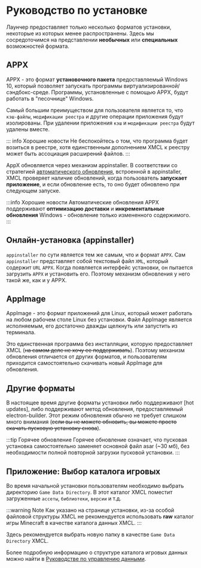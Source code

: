 # Руководство по установке

Лаунчер предоставляет только несколько форматов установки, некоторые из которых менее распространены. Здесь мы сосредоточимся на представлении **необычных** или **специальных** возможностей формата.

## APPX 

APPX - это формат **установочного пакета** предоставляемый Windows 10, который позволяет запускать программы виртуализированной/сэндбокс-среде. Программы, установленные с помощью APPX, будут работать в "песочнице" Windows.

Самый большим преимуществом для пользователя является то, что `кэш-файлы`, `модификации реестра` и другие операции приложения будут изолированы. При удалении приложения `кэш` и `модификации реестра` будут удалены вместе.

::: info Хорошие новости
Не беспокойтесь о том, что программа будет возиться в реестре, хотя единственным дополнением XMCL к реестру может быть ассоциация расширений файлов.
:::

AppX обновляется через механизм appinstaller. В соответствии со стратегией [автоматического обновления](https://learn.microsoft.com/en-us/windows/msix/app-installer/auto-update-and-repair--overview#automatic-updates), встроенной в appinstaller, XMCL проверяет наличие обновлений, когда пользователь **запускает приложение**, и если обновление есть, то оно будет обновлено при следующем запуске.

:::info Хорошие новости
Автоматические обновления APPX поддерживают **оптимизацию доставки** и **инкрементальные обновления** Windows - обновление только измененного содержимого.
:::

## Онлайн-установка (appinstaller)

`appinstaller` по сути является тем же самым, что и формат `APPX`. Сам `appinstaller` представляет собой текстовый файл `XML`, который содержит `URL` `APPX`. Когда появляется интерфейс установки, он пытается загрузить `APPX` и установить его. Поэтому механизм обновления у него такой же, как и у APPX.

## AppImage


AppImage - это формат приложений для Linux, который может работать на любом рабочем столе Linux без установки. Файл AppImage является исполняемым, его достаточно дважды щелкнуть или запустить из терминала.

Это единственная программа без инсталляции, которую предоставляет XMCL (~~на самом деле не хочу ее поддерживать~~). Поэтому механизм обновления отличается от других форматов, и пользователям приходится самостоятельно скачивать новый AppImage для обновления.

## Другие форматы

В настоящее время другие форматы установки либо поддерживают [hot updates], либо поддерживают метод обновления, предоставляемый electron-builder. Этот режим обновления обычно не требует слишком много внимания (~~если вы не можете обновить, вы можете просто скачать пусковую установку снова~~).

:::tip Горячее обновление
Горячее обновление означает, что пусковая установка самостоятельно заменяет основной файл asar (~30 мб), без необходимости полной повторной загрузки пусковой установки.
:::

## Приложение: Выбор каталога игровых 

Во время начальной установки пользователям необходимо выбрать директорию `Game Data Directory`. В этот каталог XMCL поместит загруженные `ассеты`, `библиотеки`, `версии` и т.д.

:::warning Note
Как указано на странице установки, из-за особой файловой структуры XMCL не рекомендуется использовать **raw** каталог игры Minecraft в качестве каталога данных XMCL.
:::

Здесь рекомендуется выбрать новую папку в качестве `Game Data Directory` XMCL.

Более подробную информацию о структуре каталога игровых данных можно найти в [Руководстве по управлению данными](/ru/guide/manage.md#).